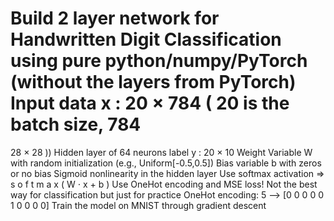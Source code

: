 Build 2 layer network for Handwritten Digit Classification using pure python/numpy/PyTorch (without the layers from PyTorch)
Input data 
x
:
20
×
784
 (
20
 is the batch size, 
784
=
28
×
28
))
Hidden layer of 64 neurons
label 
y
:
20
×
10
Weight Variable 
W
 with random initialization (e.g., Uniform[-0.5,0.5])
Bias variable 
b
 with zeros or no bias
Sigmoid nonlinearity in the hidden layer
Use softmax activation => 
s
o
f
t
m
a
x
(
W
⋅
x
+
b
)
Use OneHot encoding and MSE loss! Not the best way for classification but just for practice
OneHot encoding: 5 --> [0 0 0 0 0 1 0 0 0 0]
Train the model on MNIST through gradient descent

